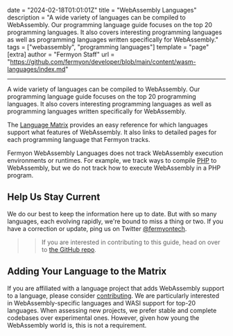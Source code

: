 date = "2024-02-18T01:01:01Z"
title = "WebAssembly Languages"
description = "A wide variety of languages can be compiled to WebAssembly. Our programming language guide focuses on the top 20 programming languages. It also covers interesting programming languages as well as programming languages written specifically for WebAssembly."
tags = ["webassembly", "programming languages"]
template = "page"
[extra]
author = "Fermyon Staff"
url = "https://github.com/fermyon/developer/blob/main/content/wasm-languages/index.md"

---

A wide variety of languages can be compiled to WebAssembly. Our programming language guide focuses on the top 20 programming languages. It also covers interesting programming languages as well as programming languages written specifically for WebAssembly.

The [Language Matrix](/wasm-languages/webassembly-language-support) provides an easy reference for which languages support what features of WebAssembly. It also links to detailed pages for each programming language that Fermyon tracks.

Fermyon WebAssembly Languages does not track WebAssembly execution environments or runtimes. For example, we track ways to compile [PHP](/wasm-languages/php) to WebAssembly, but we do not track how to execute WebAssembly in a PHP program.

## Help Us Stay Current

We do our best to keep the information here up to date. But with so many languages, each evolving rapidly, we're bound to miss a thing or two. If you have a correction or update, ping us on Twitter [@fermyontech](https://twitter.com/fermyontech).

>> If you are interested in contributing to this guide, head on over to [the GitHub repo](https://github.com/fermyon/developer/tree/main/content/wasm-languages).

## Adding Your Language to the Matrix

If you are affiliated with a language project that adds WebAssembly support to a language, please consider [contributing](./CONTRIBUTING.md). We are particularly interested in WebAssembly-specific languages and WASI support for top-20 languages. When assessing new projects, we prefer stable and complete codebases over experimental ones. However, given how young the WebAssembly world is, this is not a requirement.